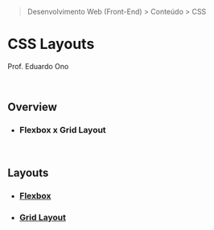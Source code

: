 > Desenvolvimento Web (Front-End) > Conteúdo > CSS

# CSS Layouts

Prof. Eduardo Ono

<br>

## Overview

* ### Flexbox x Grid Layout

<br>

## Layouts

* ### [Flexbox](./flexbox/README.md)

* ### [Grid Layout](./grid-layout/README.md)

<br>

